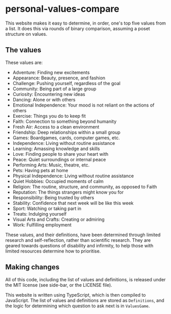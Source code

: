 # personal-values-compare

This website makes it easy to determine, in order, one's top five values from a list.
It does this via rounds of binary comparison,
assuming a poset structure on values.

## The values

These values are:

 - Adventure: Finding new excitements
 - Appearance: Beauty, presence, and fashion
 - Challenge: Pushing yourself, regardless of the goal
 - Community: Being part of a large group
 - Curiosity: Encountering new ideas
 - Dancing: Alone or with others
 - Emotional Independence: Your mood is not reliant on the actions of others
 - Exercise: Things you do to keep fit
 - Faith: Connection to something beyond humanity
 - Fresh Air: Access to a clean environment
 - Friendship: Deep relationships within a small group
 - Games: Boardgames, cards, computer games, etc.
 - Independence: Living without routine assistance
 - Learning: Amassing knowledge and skills
 - Love: Finding people to share your heart with
 - Peace: Quiet surroundings or internal peace
 - Performing Arts: Music, theatre, etc.
 - Pets: Having pets at home
 - Physical Independence: Living without routine assistance
 - Quiet Hobbies: Occupied moments of calm
 - Religion: The routine, structure, and community, as opposed to Faith
 - Reputation: The things strangers might know you for
 - Responsibility: Being trusted by others
 - Stability: Confidence that next week will be like this week
 - Sport: Watching or taking part in
 - Treats: Indulging yourself
 - Visual Arts and Crafts: Creating or admiring
 - Work: Fulfilling employment

These values, and their definitions, have been determined through limited research and self-reflection,
rather than scientific research.
They are geared towards questions of disability and infirmity,
to help those with limited resources determine how to prioritise.

## Making changes

All of this code, including the list of values and definitions,
is released under the MIT license (see side-bar, or the LICENSE file).

This website is written using TypeScript, which is then compiled to JavaScript.
The list of values and definitions are stored as `Definitions`,
and the logic for determining which question to ask next is in `ValuesGame`.


